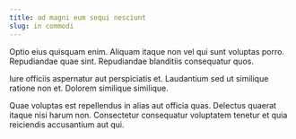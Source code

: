 ```yaml
---
title: ad magni eum sequi nesciunt
slug: in commodi
---
```


Optio eius quisquam enim. Aliquam itaque non vel qui sunt voluptas porro. Repudiandae quae sint. Repudiandae blanditiis consequatur quos.

Iure officiis aspernatur aut perspiciatis et. Laudantium sed ut similique ratione non et. Dolorem similique similique.

Quae voluptas est repellendus in alias aut officia quas. Delectus quaerat itaque nisi harum non. Consectetur consequatur voluptatem tenetur et quia reiciendis accusantium aut qui.
